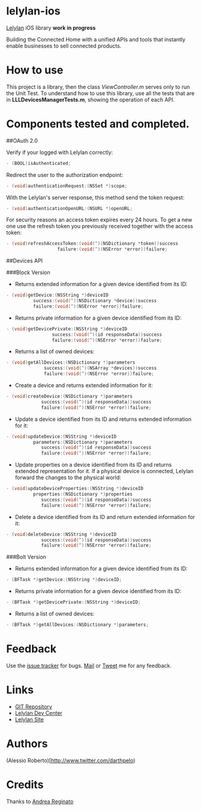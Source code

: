 lelylan-ios
===========

[Lelylan](http://www.lelylan.com/) iOS library **work in progress**

Building the Connected Home with a unified APIs and tools that instantly enable
businesses to sell connected products.

How to use
===========

This project is a library, then the class *ViewController.m* serves only to run the Unit Test. To understand how to use this library, use all the tests that are in **LLLDevicesManagerTests.m**, showing the operation of each API.

Components tested and completed.
===========

##OAuth 2.0

Verify if your logged with Lelylan correctly:
```Objective-C
- (BOOL)isAuthenticated;
```
Redirect the user to the authorization endpoint:
```Objective-C
- (void)authenticationRequest:(NSSet *)scope;
```

With the Lelylan's server response, this method send the token request:
```Objective-C
- (void)authenticationOpenURL:(NSURL *)openURL;
```
For security reasons an access token expires every 24 hours. To get a new one use the refresh token you previously received together with the access token:
```Objective-C
- (void)refreshAccessToken:(void(^)(NSDictionary *token))success
                   failure:(void(^)(NSError *error))failure;
```

##Devices API

###Block Version

* Returns extended information for a given device identified from its ID:
```Objective-C
- (void)getDevice:(NSString *)deviceID 
          success:(void(^)(NSDictionary *device))success 
          failure:(void(^)(NSError *error))failure;
```

* Returns private information for a given device identified from its ID:
```Objective-C
- (void)getDevicePrivate:(NSString *)deviceID
                 success:(void(^)(id responseData))success 
                 failure:(void(^)(NSError *error))failure;
```
* Returns a list of owned devices:
```Objective-C
- (void)getAllDevices:(NSDictionary *)parameters 
              success:(void(^)(NSArray *devices))success 
              failure:(void(^)(NSError *error))failure;
```
* Create a device and returns extended information for it:
```Objective-C
- (void)createDevice:(NSDictionary *)parameters 
             success:(void(^)(id responseData))success 
             failure:(void(^)(NSError *error))failure;
```

* Update a device identified from its ID and returns extended information for it:
```Objective-C
- (void)updateDevice:(NSString *)deviceID 
          parameters:(NSDictionary *)parameters 
             success:(void(^)(id responseData))success 
             failure:(void(^)(NSError *error))failure;
```

* Update properties on a device identified from its ID and returns extended representation for it. If a physical device is connected, Lelylan forward the changes to the physical world:
```Objective-C
- (void)updateDeviceProperties:(NSString *)deviceID 
          properties:(NSDictionary *)properties 
             success:(void(^)(id responseData))success 
             failure:(void(^)(NSError *error))failure;
```


* Delete a device identified from its ID and return extended information for it:
```Objective-C
- (void)deleteDevice:(NSString *)deviceID 
             success:(void(^)(id responseData))success 
             failure:(void(^)(NSError *error))failure;
```

###Bolt Version

* Returns extended information for a given device identified from its ID:
```Objective-C
- (BFTask *)getDevice:(NSString *)deviceID;
```
* Returns private information for a given device identified from its ID:
```Objective-C
- (BFTask *)getDevicePrivate:(NSString *)deviceID;
```
* Returns a list of owned devices:
```Objective-C
- (BFTask *)getAllDevices:(NSDictionary *)parameters;
```

Feedback
===========

Use the [issue tracker](http://github.com/darthpelo/lelylan-ios/issues) for bugs.
[Mail](mailto:darthpelo@gmail.com) or [Tweet](http://twitter.com/darthpelo) me for any feedback.

Links
===========

* [GIT Repository](http://github.com/darthpelo/lelylan-ios)
* [Lelylan Dev Center](http://dev.lelylan.com)
* [Lelylan Site](http://lelylan.com)

Authors
===========
(Alessio Roberto)[http://www.twitter.com/darthpelo)

Credits
===========

Thanks to [Andrea Reginato](https://github.com/andreareginato)
